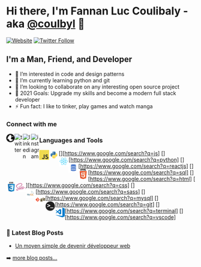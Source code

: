 # Hi there, I'm Fannan Luc Coulibaly - aka [@coulbyl][website] 👋

[![Website](https://shields.io/website?label=special-dev&style=for-the-badge&url=https://special-dev.vercel.app/)](website)
[![Twitter Follow](https://img.shields.io/twitter/follow/fannanluc?color=1DA1F2&logo=twitter&style=for-the-badge)](https://twitter.com/intent/follow?original_referer=https%3A%2F%2Fgithub.com%2Ffannanluc&screen_name=fannanluc)

## I'm a Man, Friend, and Developer

- 👀 I’m interested in code and design patterns
- 🌱 I’m currently learning python and git
- 💞️ I’m looking to collaborate on any interesting open source project
- 🥅 2021 Goals: Upgrade my skills and become a modern full stack developer
- ⚡ Fun fact: I like to tinker, play games and watch manga

### Connect with me

[<img align="left" src='https://raw.githubusercontent.com/iconic/open-iconic/master/svg/globe.svg' width='22px' alt='special-dev'>][website]
[<img align="left" src='https://cdn.jsdelivr.net/npm/simple-icons@v3/icons/twitter.svg' width='22px' alt='twitter'>][twitter]
[<img align="left" src='https://cdn.jsdelivr.net/npm/simple-icons@v3/icons/linkedin.svg' width='22px' alt='linkedin'>][linkedin]
[<img align="left" src='https://cdn.jsdelivr.net/npm/simple-icons@v3/icons/instagram.svg' width='22px' alt='instagram'>][instagram]

### Languages and Tools

[<img align="left" alt="Javascript" width="26px" src="https://raw.githubusercontent.com/github/explore/80688e429a7d4ef2fca1e82350fe8e3517d3494d/topics/javascript/javascript.png" />][https://www.google.com/search?q=js]
[<img align="left" alt="Python" width="26px" src="https://raw.githubusercontent.com/github/explore/80688e429a7d4ef2fca1e82350fe8e3517d3494d/topics/python/python.png" />][https://www.google.com/search?q=python]
[<img align="left" alt="react" width="26px" src="https://raw.githubusercontent.com/github/explore/80688e429a7d4ef2fca1e82350fe8e3517d3494d/topics/react/react.png" />][https://www.google.com/search?q=reactjs]
[<img align="left" alt="sql" width="26px" src="https://raw.githubusercontent.com/github/explore/80688e429a7d4ef2fca1e82350fe8e3517d3494d/topics/sql/sql.png" />][https://www.google.com/search?q=sql]
[<img align="left" alt="html" width="26px" src="https://raw.githubusercontent.com/github/explore/80688e429a7d4ef2fca1e82350fe8e3517d3494d/topics/html/html.png" />][https://www.google.com/search?q=html]
[<img align="left" alt="css" width="26px" src="https://raw.githubusercontent.com/github/explore/80688e429a7d4ef2fca1e82350fe8e3517d3494d/topics/css/css.png" />][https://www.google.com/search?q=css]
[<img align="left" alt="sass" width="26px" src="https://raw.githubusercontent.com/github/explore/80688e429a7d4ef2fca1e82350fe8e3517d3494d/topics/sass/sass.png" />][https://www.google.com/search?q=sass]
[<img align="left" alt="mysql" width="26px" src="https://raw.githubusercontent.com/github/explore/80688e429a7d4ef2fca1e82350fe8e3517d3494d/topics/mysql/mysql.png" />][https://www.google.com/search?q=mysql]
[<img align="left" alt="git" width="26px" src="https://raw.githubusercontent.com/github/explore/80688e429a7d4ef2fca1e82350fe8e3517d3494d/topics/git/git.png" />][https://www.google.com/search?q=git]
[<img align="left" alt="terminal" width="26px" src="https://raw.githubusercontent.com/github/explore/80688e429a7d4ef2fca1e82350fe8e3517d3494d/topics/terminal/terminal.png" />][https://www.google.com/search?q=terminal]
[<img align="left" alt='vscode' width="26px" src="https://raw.githubusercontent.com/github/explore/80688e429a7d4ef2fca1e82350fe8e3517d3494d/topics/visual-studio-code/visual-studio-code.png"/>][https://www.google.com/search?q=vscode]

### 📕 Latest Blog Posts

- [Un moyen simple de devenir développeur web](https://coulby-blog.vercel.app/posts/un-moyen-simple-de-devenir-developpeur-web)

➡️ [more blog posts...](https://coulby-blog.vercel.app/)

[website]: https://special-dev.vercel.app/
[twitter]: https://twitter.com/fannanluc
[instagram]: https://www.instagram.com/fannanluc/?hl=fr
[linkedin]: https://www.linkedin.com/in/fannan-luc-coulibaly-939277179/
